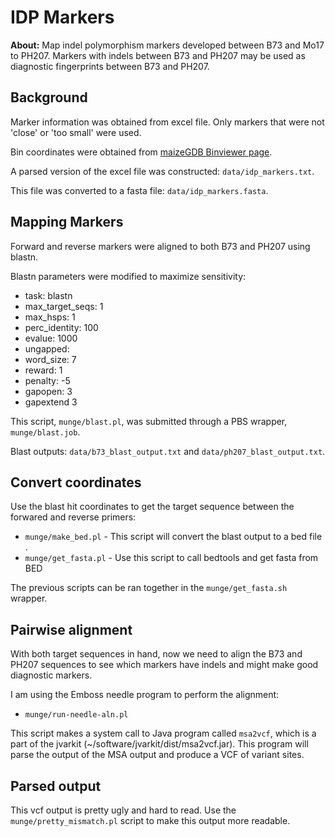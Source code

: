 # IDP Markers

**About:** Map indel polymorphism markers developed between B73 and Mo17 to PH207. Markers with indels between B73 and PH207 may be used as diagnostic fingerprints between B73 and PH207. 

## Background

Marker information was obtained from excel file. Only markers that were not 'close' or 'too small' were used. 

Bin coordinates were obtained from [maizeGDB Binviewer page](https://maizegdb.org/bin_viewer).  

A parsed version of the excel file was constructed: `data/idp_markers.txt`. 

This file was converted to a fasta file: `data/idp_markers.fasta`.  

## Mapping Markers

Forward and reverse markers were aligned to both B73 and PH207 using blastn. 

Blastn parameters were modified to maximize sensitivity: 
* task: blastn
* max_target_seqs: 1
* max_hsps: 1  
* perc_identity: 100
* evalue: 1000  
* ungapped:  
* word_size: 7  
* reward: 1  
* penalty: -5  
* gapopen: 3  
* gapextend 3  

This script, `munge/blast.pl`, was submitted through a PBS wrapper, `munge/blast.job`.  

Blast outputs: `data/b73_blast_output.txt` and `data/ph207_blast_output.txt`.

## Convert coordinates  

Use the blast hit coordinates to get the target sequence between the forwared and reverse primers:  
* `munge/make_bed.pl` - This script will convert the blast output to a bed file .
*  `munge/get_fasta.pl` - Use this script to call bedtools and get fasta from BED  

The previous scripts can be ran together in the `munge/get_fasta.sh` wrapper. 

## Pairwise alignment  

With both target sequences in hand, now we need to align the B73 and PH207 sequences to see which markers have indels and might make good diagnostic markers.  

I am using the Emboss needle program to perform the alignment:   
* `munge/run-needle-aln.pl`  

This script makes a system call to Java program called `msa2vcf`, which is a part of the jvarkit (~/software/jvarkit/dist/msa2vcf.jar). This program will parse the output of the MSA output and produce a VCF of variant sites. 

## Parsed output  

This vcf output is pretty ugly and hard to read. Use the `munge/pretty_mismatch.pl` script to make this output more readable. 

